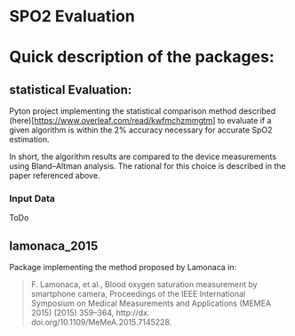 # SPO2 Evaluation

# Quick description of the packages:

## statistical Evaluation:

Pyton project implementing the statistical comparison method described (here)[https://www.overleaf.com/read/kwfmchzmmgtm]
to evaluate if a given algorithm is within the 2% accuracy necessary for accurate SpO2 estimation.

In short, the algorithm results are compared to the device measurements using Bland–Altman analysis. The rational for this choice is described in the paper referenced above.

### Input Data

ToDo

## lamonaca_2015

Package implementing the method proposed by Lamonaca in:

> F. Lamonaca, et al., Blood oxygen saturation measurement by smartphone
> camera, Proceedings of the IEEE International Symposium on Medical
> Measurements and Applications (MEMEA 2015) (2015) 359–364, http://dx.
> doi.org/10.1109/MeMeA.2015.7145228.
